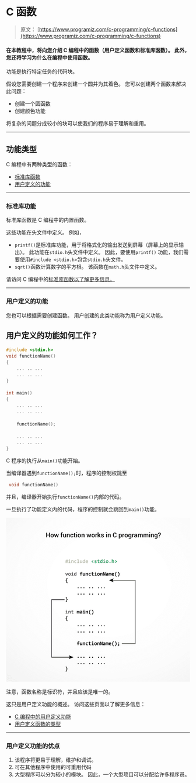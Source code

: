# C 函数

> 原文： [https://www.programiz.com/c-programming/c-functions](https://www.programiz.com/c-programming/c-functions)

#### 在本教程中，将向您介绍 C 编程中的函数（用户定义函数和标准库函数）。 此外，您还将学习为什么在编程中使用函数。

功能是执行特定任务的代码块。

假设您需要创建一个程序来创建一个圆并为其着色。 您可以创建两个函数来解决此问题：

*   创建一个圆函数
*   创建颜色功能

将复杂的问题分成较小的块可以使我们的程序易于理解和重用。

* * *

## 功能类型

C 编程中有两种类型的函数：

*   [标准库函数](/c-programming/library-function "C Library Functions")
*   [用户定义的功能](/c-programming/c-user-defined-functions "C user-defined functions")

* * *

### 标准库功能

标准库函数是 C 编程中的内置函数。

这些功能在头文件中定义。 例如，

*   `printf()`是标准库功能，用于将格式化的输出发送到屏幕（屏幕上的显示输出）。 此功能在`stdio.h`头文件中定义。
    因此，要使用`printf()` 功能，我们需要使用`#include <stdio.h>`包含`stdio.h`头文件。
*   `sqrt()`函数计算数字的平方根。 该函数在`math.h`头文件中定义。

请访问 C 编程中的[标准库函数以了解更多信息。](/c-programming/library-function "C Library Functions")

* * *

### 用户定义的功能

您也可以根据需要创建函数。 用户创建的此类功能称为用户定义功能。

## 用户定义的功能如何工作？

```c
#include <stdio.h>
void functionName()
{
    ... .. ...
    ... .. ...
}

int main()
{
    ... .. ...
    ... .. ...

    functionName();

    ... .. ...
    ... .. ...
}

```

C 程序的执行从`main()`功能开始。

当编译器遇到`functionName();`时，程序的控制权跳至

```c
 void functionName()
```

并且，编译器开始执行`functionName()`内部的代码。

一旦执行了功能定义内的代码，程序的控制就会跳回到`main()`功能。

![How function works in C programming?](img/88268513488eb415588e8d665812cc62.png)

注意，函数名称是标识符，并且应该是唯一的。

这只是用户定义功能的概述。 访问这些页面以了解更多信息：

*   [C 编程中的用户定义功能](/c-programming/c-user-defined-functions "C user-defined Functions")
*   [用户定义函数的类型](/c-programming/types-user-defined-functions "User-defined Function Types")

* * *

### 用户定义功能的优点

1.  该程序将更易于理解，维护和调试。
2.  可在其他程序中使用的可重用代码
3.  大型程序可以分为较小的模块。 因此，一个大型项目可以分配给许多程序员。